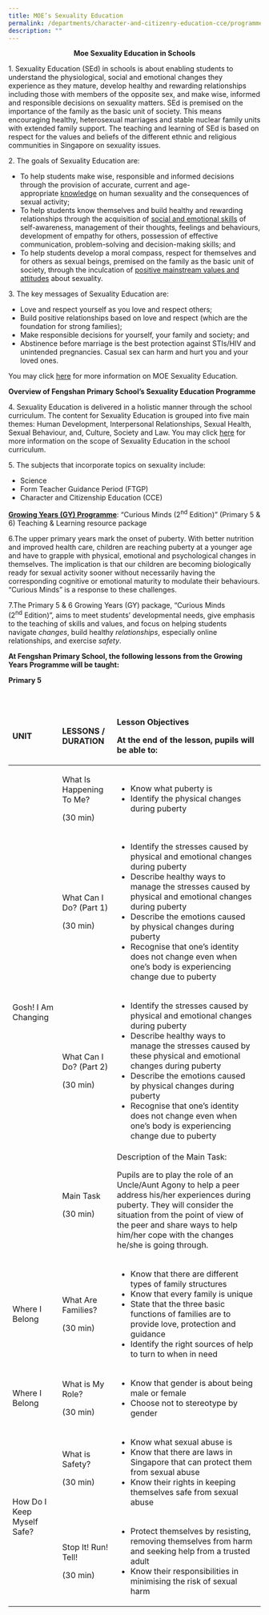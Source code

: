 ```yaml
---
title: MOE’s Sexuality Education
permalink: /departments/character-and-citizenry-education-cce/programmes/moes-sexuality-education/
description: ""
---
```

<p style="text-align: center;"><strong>Moe Sexua</strong><strong>l</strong><strong>ity Education in Schools</strong></p>
<p>1.  Sexuality Education (SEd) in schools is about enabling students to understand the physiological, social and emotional changes they experience as they mature, develop healthy and rewarding relationships including those with members of the opposite sex, and make wise, informed and responsible decisions on sexuality matters. SEd is premised on the importance of the family as the basic unit of society. This means encouraging healthy, heterosexual marriages and stable nuclear family units with extended family support. The teaching and learning of SEd is based on respect for the values and beliefs of the different ethnic and religious communities in Singapore on sexuality issues.</p>
<p>2. The goals of Sexuality Education are:</p>
<ul>
<li>To help students make wise, responsible and informed decisions through the provision of accurate, current and age-appropriate&nbsp;<u>knowledge</u>&nbsp;on human sexuality and the consequences of sexual activity;</li>
<li>To help students know themselves and build healthy and rewarding relationships through the acquisition of&nbsp;<u>social and emotional skills</u>&nbsp;of self-awareness, management of their thoughts, feelings and behaviours, development of empathy for others, possession of effective communication, problem-solving and decision-making skills; and</li>
<li>To help students develop a moral compass, respect for themselves and for others as sexual beings, premised on the family as the basic unit of society, through the inculcation of&nbsp;<u>positive mainstream values and attitudes</u>&nbsp;about sexuality.</li>
</ul>
<p>3. The key messages of Sexuality Education are:</p>
<ul>
<li>Love and respect yourself as you love and respect others;</li>
<li>Build positive relationships based on love and respect (which are the foundation for strong families);</li>
<li>Make responsible decisions for yourself, your family and society; and</li>
<li>Abstinence before marriage is the best protection against STIs/HIV and unintended pregnancies. Casual sex can harm and hurt you and your loved ones.</li>
</ul>
<p>You may click&nbsp;<a href="https://www.moe.gov.sg/education-in-sg/our-programmes/sexuality-education/scope-and-teaching-approach" target="_blank" rel="noopener">here</a>&nbsp;for more information on MOE Sexuality Education.</p>
<p><strong>Overview of Fengshan Primary School&rsquo;s Sexuality Education Programme</strong></p>
<p>4. Sexuality Education is delivered in a holistic manner through the school curriculum. The content for Sexuality Education is grouped into five main themes: Human Development, Interpersonal Relationships, Sexual Health, Sexual Behaviour, and, Culture, Society and Law. You may click&nbsp;<a href="https://www.moe.gov.sg/education-in-sg/our-programmes/sexuality-education/scope-and-teaching-approach" target="_blank" rel="noopener">here</a>&nbsp;for more information on the scope of Sexuality Education in the school curriculum.</p>
<p>5. The subjects that incorporate topics on sexuality include:</p>
<ul>
<li>Science</li>
<li>Form Teacher Guidance Period (FTGP)</li>
<li>Character and Citizenship Education (CCE)</li>
</ul>
<p><strong><u>Growing Years (GY) Programme</u></strong>: &ldquo;Curious Minds (2<sup>nd</sup>&nbsp;Edition)&rdquo; (Primary 5 &amp; 6) Teaching &amp; Learning resource package</p>
<p>6.The upper primary years mark the onset of puberty. With better nutrition and improved health care, children are reaching puberty at a younger age and have to grapple with physical, emotional and psychological changes in themselves. The implication is that our children are becoming biologically ready for sexual activity sooner without necessarily having the corresponding cognitive or emotional maturity to modulate their behaviours. &ldquo;Curious Minds&rdquo; is a response to these challenges.</p>
<p>7.The Primary 5 &amp; 6 Growing Years (GY) package, &ldquo;Curious Minds (2<sup>nd</sup>&nbsp;Edition)&rdquo;, aims to meet students&rsquo; developmental needs, give emphasis to the teaching of skills and values, and focus on helping students navigate&nbsp;<em>changes</em>, build healthy&nbsp;<em>relationships</em>, especially online relationships, and exercise&nbsp;<em>safety</em>.</p>
<p><strong>At Fengshan Primary School, the following lessons from the Growing Years Programme will be taught:</strong></p>
<p><strong>Primary 5</strong></p>
<p><strong>&nbsp;</strong></p>
<table>
<thead>
<tr>
<td><strong>UNIT</strong></td>
<td><strong>LESSONS / DURATION</strong></td>
<td>
<p><strong>Lesson Objectives</strong></p>
<p><strong>At the end of the lesson, pupils will be able to:</strong></p>
</td>
</tr>
</thead>
<tbody>
<tr>
<td rowspan="4">Gosh! I Am Changing</td>
<td>
<p>What Is Happening To Me?</p>
<p>(30 min)</p>
</td>
<td>
<ul>
<li>Know what puberty is</li>
<li>Identify the physical changes during puberty</li>
</ul>
</td>
</tr>
<tr>
<td>
<p>What Can I Do? (Part 1)</p>
<p>(30 min)</p>
</td>
<td>
<ul>
<li>Identify the stresses caused by physical and emotional changes during puberty</li>
<li>Describe healthy ways to manage the stresses caused by physical and emotional changes during puberty</li>
<li>Describe the emotions caused by physical changes during puberty</li>
<li>Recognise that one&rsquo;s identity does not change even when one&rsquo;s body is experiencing change due to puberty</li>
</ul>
</td>
</tr>
<tr>
<td>
<p>What Can I Do? (Part 2)</p>
<p>(30 min)</p>
</td>
<td>
<ul>
<li>Identify the stresses caused by physical and emotional changes during puberty</li>
<li>Describe healthy ways to manage the stresses caused by these physical and emotional changes during puberty</li>
<li>Describe the emotions caused by physical changes during puberty</li>
<li>Recognise that one&rsquo;s identity does not change even when one&rsquo;s body is experiencing change due to puberty</li>
</ul>
</td>
</tr>
<tr>
<td>
<p>Main Task</p>
<p>(30 min)</p>
</td>
<td>Description of the Main Task:
<p>Pupils are to play the role of an Uncle/Aunt Agony to help a peer address his/her experiences during puberty. They will consider the situation from the point of view of the peer and share ways to help him/her cope with the changes he/she is going through.</p>
</td>
</tr>
<tr>
<td>Where I Belong</td>
<td>
<p>What Are Families?</p>
<p>(30 min)</p>
</td>
<td>
<ul>
<li>Know that there are different types of family structures</li>
<li>Know that every family is unique</li>
<li>State that the three basic functions of families are to provide love, protection and guidance</li>
<li>Identify the right sources of help to turn to when in need</li>
</ul>
</td>
</tr>
<tr>
<td>Where I Belong</td>
<td>
<p>What is My Role?</p>
<p>(30 min)</p>
</td>
<td>
<ul>
<li>Know that gender is about being male or female</li>
<li>Choose not to stereotype by gender</li>
</ul>
</td>
</tr>
<tr>
<td rowspan="2">How Do I Keep Myself Safe?</td>
<td>What is Safety?
<p>(30 min)</p>
</td>
<td>
<ul>
<li>Know what sexual abuse is</li>
<li>Know that there are laws in Singapore that can protect them from sexual abuse</li>
<li>Know their rights in keeping themselves safe from sexual abuse</li>
</ul>
</td>
</tr>
<tr>
<td>
<p>Stop It! Run! Tell!</p>
<p>(30 min)</p>
</td>
<td>
<ul>
<li>Protect themselves by resisting, removing themselves from harm and seeking help from a trusted adult</li>
<li>Know their responsibilities in minimising the risk of sexual harm</li>
</ul>
</td>
</tr>
</tbody>
</table>

